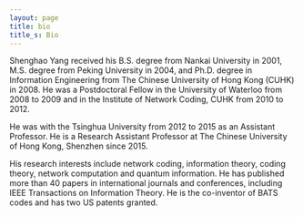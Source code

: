 ```yaml
---
layout: page
title: bio
title_s: Bio
---
```


Shenghao Yang received his B.S. degree from Nankai University in 2001, M.S. degree from Peking University in 2004, and Ph.D. degree in Information Engineering from The Chinese University of Hong Kong (CUHK) in 2008. He was a Postdoctoral Fellow in the University of Waterloo from 2008 to 2009 and in the Institute of Network Coding, CUHK from 2010 to 2012.  

He was with the Tsinghua University from 2012 to 2015 as an Assistant Professor. He is a Research Assistant Professor at The Chinese University of Hong Kong, Shenzhen since 2015.

His research interests include network coding, information theory, coding theory, network computation and quantum information. He has published more than 40 papers in international journals and conferences, including IEEE Transactions on Information Theory. He is the co-inventor of BATS codes and has two US patents granted.
